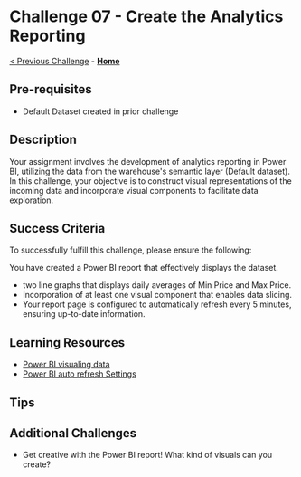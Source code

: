 <!-- REMOVE_ME # Challenge ${suffixNumber} - <Title of Challenge> (remove this from your MD files if you are writing them manually, this is for the automation script) REMOVE_ME -->

<!-- REPLACE_ME (this section will be removed by the automation script) -->
# Challenge 07 - Create the Analytics Reporting
<!-- REPLACE_ME (this section will be removed by the automation script) -->

<!-- REMOVE_ME ${navigationLine} (remove this from your MD files if you are writing them manually, this is for the automation script) REMOVE_ME -->

<!-- REPLACE_ME (this section will be removed by the automation script) -->
<!-- If you are using this template manually, ensure the navigation links below are updated to link to the previous and next challenges relative to the current challenge. The "Home" link should always link to the homepage of the hack which is the README.md in the hack's parent directory. -->
[< Previous Challenge](./Challenge06.md) - **[Home](../README.md)**
<!-- REPLACE_ME (this section will be removed by the automation script) -->


## Pre-requisites

- Default Dataset created in prior challenge

## Description

Your assignment involves the development of analytics reporting in Power BI, utilizing the data from the warehouse's semantic layer (Default dataset). In this challenge, your objective is to construct visual representations of the incoming data and incorporate visual components to facilitate data exploration.

## Success Criteria

To successfully fulfill this challenge, please ensure the following:

You have created a Power BI report that effectively displays the dataset.
-   two line graphs that displays daily averages of Min Price and Max Price.
-   Incorporation of at least one visual component that enables data slicing.
-   Your report page is configured to automatically refresh every 5 minutes, ensuring up-to-date information.

## Learning Resources
- [Power BI visualing data](https://learn.microsoft.com/en-us/power-bi/visuals/power-bi-visualization-types-for-reports-and-q-and-a)
- [Power BI auto refresh Settings](https://learn.microsoft.com/en-us/power-bi/create-reports/desktop-automatic-page-refresh)

## Tips


## Additional Challenges
- Get creative with the Power BI report! What kind of visuals can you create?